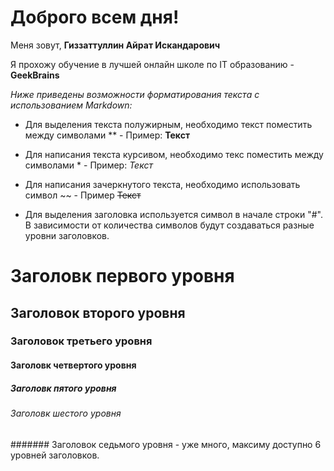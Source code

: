 # Доброго всем дня!

Меня зовут, 
**Гиззаттуллин Айрат Искандарович**

<ing src="/avatar.jpg width" width="200"/>

Я прохожу обучение в лучшей онлайн школе по IT образованию - **GeekBrains**



*Ниже приведены возможности форматирования текста с использованием Markdown:*

* Для выделения текста полужирным, необходимо текст поместить между символами **  - Пример: **Текст**

* Для написания текста курсивом, необходимо текс поместить между символами * - Пример: *Текст*

* Для написания зачеркнутого текста, необходимо использовать символ ~~ - Пример ~~Текст~~

* Для выделения заголовка используется символ в начале строки "#".
В зависимости от количества символов будут создаваться разные уровни заголовков.
# Заголовк первого уровня
## Заголовок второго уровня
### Заголовок третьего уровня
#### Заголовк четвертого уровня
##### Заголовк пятого уровня
###### Заголовк шестого уровня
####### Заголовок седьмого уровня - уже много, максиму доступно 6 уровней заголовков.




